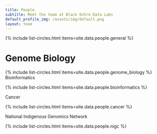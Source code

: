 ```yaml
---
title: People
subtitle: Meet the team at Black Ochre Data Labs
default_profile_img: /assets/img/default.png
layout: team
---
```


<html>
  <body>
  
{% include list-circles.html items=site.data.people.general %}
  <h1 class="center">Genome Biology</h1>
{% include list-circles.html items=site.data.people.genome_biology %} 

  <div class="h1c">
  Bioinformatics
</div>

{% include list-circles.html items=site.data.people.bioinformatics %}

  <div class="h1c">
  Cancer
</div>

{% include list-circles.html items=site.data.people.cancer %}

  <div class="h1c">
  National Indigenous Genomics Network
</div>

{% include list-circles.html items=site.data.people.nigc %}
  </body>
</html>
